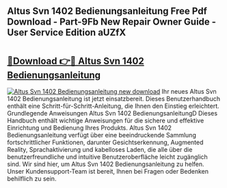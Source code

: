 ## Altus Svn 1402 Bedienungsanleitung Free Pdf Download - Part-9Fb New Repair Owner Guide - User Service Edition aUZfX

# <h2><a href="http://df52ibz.blite.top/?on=Altus+Svn+1402+Bedienungsanleitung">🔗Download 👉🔴 Altus Svn 1402 Bedienungsanleitung</a></h2>

[![Altus Svn 1402 Bedienungsanleitung new download](https://i.imgur.com/lujVjoI.png)](http://df52ibz.blite.top/?on=Altus+Svn+1402+Bedienungsanleitung)
Ihr neues Altus Svn 1402 Bedienungsanleitung ist jetzt einsatzbereit. Dieses Benutzerhandbuch enthält eine Schritt-für-Schritt-Anleitung, die Ihnen den Einstieg erleichtert. Grundlegende Anweisungen Altus Svn 1402 BedienungsanleitungD Dieses Handbuch enthält wichtige Anweisungen für die sichere und effektive Einrichtung und Bedienung Ihres Produkts. Altus Svn 1402 Bedienungsanleitung verfügt über eine beeindruckende Sammlung fortschrittlicher Funktionen, darunter Gesichtserkennung, Augmented Reality, Sprachaktivierung und kabelloses Laden, die alle über die benutzerfreundliche und intuitive Benutzeroberfläche leicht zugänglich sind. Wir sind hier, um Altus Svn 1402 Bedienungsanleitung zu helfen. Unser Kundensupport-Team ist bereit, Ihnen bei Fragen oder Bedenken behilflich zu sein.
